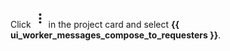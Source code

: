 
Click ![](../../../assets/kebab-menu_1.jpg) in the project card and select **{{ ui_worker_messages_compose_to_requesters }}**.
